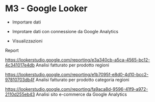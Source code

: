 # M3 - Google Looker

- Importare dati

- Improtare dati con connessione da Google Analytics

- Visualizzazioni

Report

https://lookerstudio.google.com/reporting/e3a340cb-a5ca-4565-bc12-4c341017e4db Analisi fatturato per prodotto regioni

https://lookerstudio.google.com/reporting/e1b7095f-e8d0-4d10-bcc2-97810703db4f Analisi fatturato per prodotto categoria regioni

https://lookerstudio.google.com/reporting/fa9aca8d-9596-41f9-a972-2110d255eb43 Analisi sito e-commerce da Google Analytics

